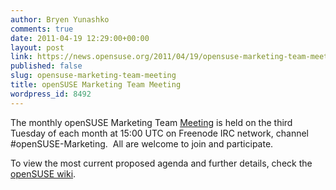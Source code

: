 ```yaml
---
author: Bryen Yunashko
comments: true
date: 2011-04-19 12:29:00+00:00
layout: post
link: https://news.opensuse.org/2011/04/19/opensuse-marketing-team-meeting/
published: false
slug: opensuse-marketing-team-meeting
title: openSUSE Marketing Team Meeting
wordpress_id: 8492
---
```


The monthly openSUSE Marketing Team [Meeting](//en.opensuse.org/openSUSE:Marketing_meeting) is held on the third Tuesday of each month at 15:00 UTC on Freenode IRC network, channel #openSUSE-Marketing.  All are welcome to join and participate.

To view the most current proposed agenda and further details, check the [openSUSE wiki](//en.opensuse.org/openSUSE:Marketing_meeting).[
](//en.opensuse.org/openSUSE:Marketing_meeting)
